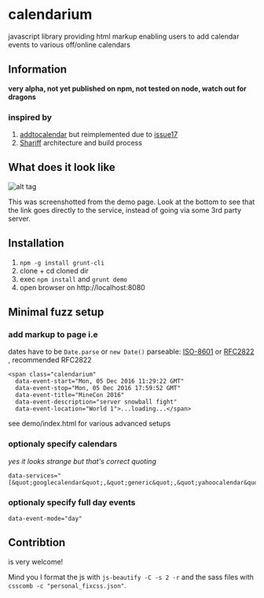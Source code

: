 # calendarium
javascript library providing html markup enabling users to add calendar events to various off/online calendars


## Information

**very alpha, not yet published on npm, not tested on node, watch out for dragons**

### inspired by

1. [addtocalendar](https://github.com/AddToCalendar/addtocalendar) but reimplemented due to [issue17](https://github.com/AddToCalendar/addtocalendar/issues/17)
2. [Shariff](https://github.com/heiseonline/shariff) architecture and build process

## What does it look like

![alt tag](https://raw.githubusercontent.com/birdspider/calendarium/master/demo/what-does-it-look-like.png)

This was screenshotted from the demo page. Look at the bottom to see that the link goes directly to the service, instead
of going via some 3rd party server.

## Installation

1. `npm -g install grunt-cli`
2. clone + cd cloned dir
3. exec `npm install` and `grunt demo`
4. open browser on http://localhost:8080

## Minimal fuzz setup

### add markup to page i.e

dates have to be `Date.parse` or `new Date()` parseable:
[ISO-8601](https://developer.mozilla.org/en-US/docs/Web/JavaScript/Reference/Global_Objects/Date/parse#ECMAScript_5_ISO-8601_format_support) or [RFC2822](https://tools.ietf.org/html/rfc2822) , recommended RFC2822

```
<span class="calendarium"
  data-event-start="Mon, 05 Dec 2016 11:29:22 GMT"
  data-event-stop="Mon, 05 Dec 2016 17:59:52 GMT"
  data-event-title="MineCon 2016"
  data-event-description="server snowball fight"
  data-event-location="World 1">...loading...</span>
```

see demo/index.html for various advanced setups

### optionaly specify calendars

*yes it looks strange but that's correct quoting*

```
data-services="[&quot;googlecalendar&quot;,&quot;generic&quot;,&quot;yahoocalendar&quot;,&quot;outlookonline&quot;]"
```

### optionaly specify full day events

```
data-event-mode="day"
```

## Contribtion

is very welcome!

Mind you I format the js with `js-beautify -C -s 2 -r` and the sass files with `csscomb -c "personal_fixcss.json"`.
